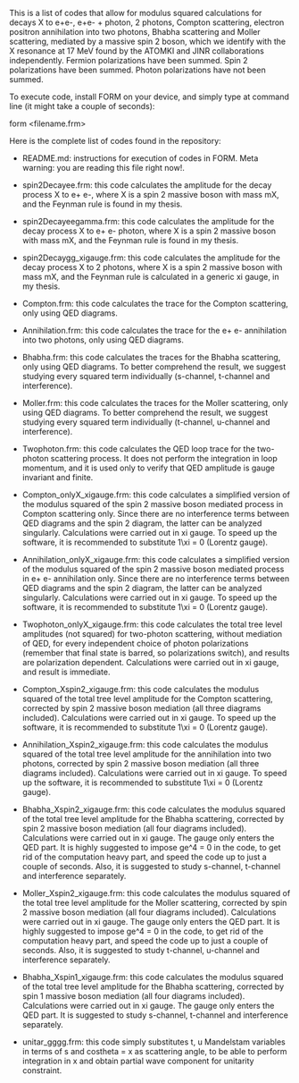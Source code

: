This is a list of codes that allow for modulus squared calculations for decays X to e+e-, e+e- + photon, 2 photons, Compton scattering, electron positron annihilation into two photons, Bhabha scattering and Moller scattering, mediated by a massive spin 2 boson, which we identify with the X resonance at 17 MeV found by the ATOMKI and JINR collaborations independently. Fermion polarizations have been summed. Spin 2 polarizations have been summed. Photon polarizations have not been summed.

To execute code, install FORM on your device, and simply type at command line (it might take a couple of seconds):

form <filename.frm>



Here is the complete list of codes found in the repository:
 - README.md: instructions for execution of codes in FORM. Meta warning: you are reading this file right now!.
 
 - spin2Decayee.frm: this code calculates the amplitude for the decay process X to e+ e-, where X is a spin 2 massive boson with mass mX, and the Feynman rule is found in my thesis.

- spin2Decayeegamma.frm: this code calculates the amplitude for the decay process X to e+ e- photon, where X is a spin 2 massive boson with mass mX, and the Feynman rule is found in my thesis.
 
 - spin2Decaygg_xigauge.frm: this code calculates the amplitude for the decay process X to 2 photons, where X is a spin 2 massive boson with mass mX, and the Feynman rule is calculated in a generic xi gauge, in my thesis.
 
 - Compton.frm: this code calculates the trace for the Compton scattering, only using QED diagrams.
 
 - Annihilation.frm: this code calculates the trace for the e+ e- annihilation into two photons, only using QED diagrams.

 - Bhabha.frm: this code calculates the traces for the Bhabha scattering, only using QED diagrams. To better comprehend the result, we suggest studying every squared term individually (s-channel, t-channel and interference).
 
 - Moller.frm: this code calculates the traces for the Moller scattering, only using QED diagrams. To better comprehend the result, we suggest studying every squared term individually (t-channel, u-channel and interference).

 - Twophoton.frm: this code calculates the QED loop trace for the two-photon scattering process. It does not perform the integration in loop momentum, and it is used only to verify that QED amplitude is gauge invariant and finite.

 - Compton_onlyX_xigauge.frm: this code calculates a simplified version of the modulus squared of the spin 2 massive boson mediated process in Compton scattering only. Since there are no interference terms between QED diagrams and the spin 2 diagram, the latter can be analyzed singularly. Calculations were carried out in xi gauge. To speed up the software, it is recommended to substitute 1\xi = 0 (Lorentz gauge).
 
 - Annihilation_onlyX_xigauge.frm: this code calculates a simplified version of the modulus squared of the spin 2 massive boson mediated process in e+ e- annihilation only. Since there are no interference terms between QED diagrams and the spin 2 diagram, the latter can be analyzed singularly. Calculations were carried out in xi gauge. To speed up the software, it is recommended to substitute 1\xi = 0 (Lorentz gauge).

 - Twophoton_onlyX_xigauge.frm:	this code calculates the total tree level amplitudes (not squared) for two-photon scattering, without mediation of QED, for every independent choice of photon polarizations (remember that final state is barred, so polarizations switch), and results are polarization dependent. Calculations were carried out in xi gauge, and result is immediate.

 - Compton_Xspin2_xigauge.frm: this code calculates the modulus squared of the total tree level amplitude for the Compton scattering, corrected by spin 2 massive boson mediation (all three diagrams included). Calculations were carried out in xi gauge. To speed up the software, it is recommended to substitute 1\xi = 0 (Lorentz gauge).
 
 - Annihilation_Xspin2_xigauge.frm: this code calculates the modulus squared of the total tree level amplitude for the annihilation into two photons, corrected by spin 2 massive boson mediation (all three diagrams included). Calculations were carried out in xi gauge. To speed up the software, it is recommended to substitute 1\xi = 0 (Lorentz gauge).
 
 - Bhabha_Xspin2_xigauge.frm: this code calculates the modulus squared of the total tree level amplitude for the Bhabha scattering, corrected by spin 2 massive boson mediation (all four diagrams included). Calculations were carried out in xi gauge. The gauge only enters the QED part. It is highly suggested to impose ge^4 = 0 in the code, to get rid of the computation heavy part, and speed the code up to just a couple of seconds. Also, it is suggested to study s-channel, t-channel and interference separately. 

 - Moller_Xspin2_xigauge.frm: this code calculates the modulus squared of the total tree level amplitude for the Moller scattering, corrected by spin 2 massive boson mediation (all four diagrams included). Calculations were carried out in xi gauge. The gauge only enters the QED part. It is highly suggested to impose ge^4 = 0 in the code, to get rid of the computation heavy part, and speed the code up to just a couple of seconds. Also, it is suggested to study t-channel, u-channel and interference separately.

 - Bhabha_Xspin1_xigauge.frm: this code calculates the modulus squared of the total tree level amplitude for the Bhabha scattering, corrected by spin 1 massive boson mediation (all four diagrams included). Calculations were carried out in xi gauge. The gauge only enters the QED part. It is suggested to study s-channel, t-channel and interference separately.

 - unitar_gggg.frm: this code simply substitutes t, u Mandelstam variables in terms of s and costheta = x as scattering angle, to be able to perform integration in x and obtain partial wave component for unitarity constraint.  